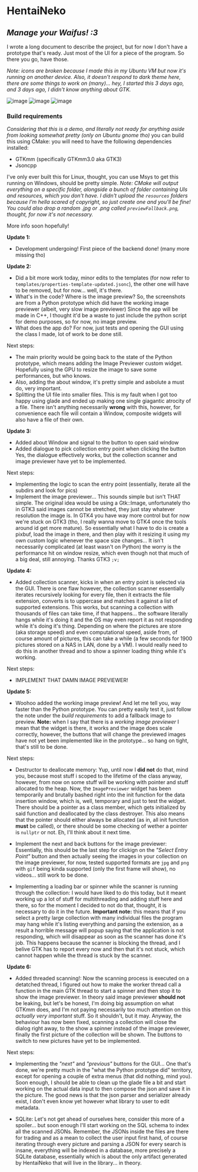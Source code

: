 # HentaiNeko
## *Manage your Waifus! :3*

I wrote a long document to describe the project, but for now I don't have a prototype that's ready. Just most of the UI for a piece of the program.
So there you go, have those.

*Note: icons are broken because I made this in my Ubuntu VM but now it's running on another device. Also, it doesn't respond to dark theme here, there are some things to work on (many)... hey, I started this 3 days ago, and 3 days ago, I didn't know anything about GTK.*

![image](https://user-images.githubusercontent.com/107735757/174418153-6dfa62b8-0ee3-4a07-beef-4f650133fddc.png)
![image](https://user-images.githubusercontent.com/107735757/174418175-c763f391-869f-4972-b702-786480bd662b.png)
![image](https://user-images.githubusercontent.com/107735757/174418207-3fb104ff-a692-44b9-9a07-8fba6501446f.png)

### Build requirements
_Considering that this is a demo, and literally not ready for anything aside from looking somewhat pretty (only on Ubuntu gnome tho)_
you can build this using CMake: you will need to have the following dependencies installed:
 - GTKmm (specifically GTKmm3.0 aka GTK3)
 - Jsoncpp

I\'ve only ever built this for Linux, thought, you can use Msys to get this running on Windows, should be pretty simple.
_Note: CMake will output everything on a specific folder, alongside a bunch of folder containing UIs and resources, which you don\'t have._
_I didn\'t upload the `resources` folders because I\'m hella scared of copyright, so just create one and you\'ll be fine!_
_You could also drop a random .jpg or .png called `previewFallback.png`, thought, for now it\'s not necessary._

More info soon hopefully!

 **Update 1:**
 - Development undergoing! First piece of the backend done! (many more missing tho)

 **Update 2:**
 - Did a bit more work today, minor edits to the templates (for now refer to `templates/properties-template-updated.jsonc`),
   the other one will have to be removed, but for now... well, it\'s there.
 - What\'s in the code? Where is the image preview?
   So, the screenshots are from a Python prototype which did have the working image previewer (albeit, very slow image previewer)
   Since the app will be made in C++, I thought it\'d be a waste to just include the python script for demo purposes, so for now,
   no image preview.
 - What does the app do? For now, just tests and opening the GUI using the class I made, lot of work to be done still.

 Next steps:
 - The main priority would be going back to the state of the Python prototype, which means adding the Image Previewer custom widget.
   Hopefully using the GPU to resize the image to save some performances, but who knows.
 - Also, adding the about window, it\'s pretty simple and asbolute a must do, very important.
 - Splitting the UI file into smaller files.
   This is my fault when I got too happy using glade and ended up making one single giagantic atrocity of a file.
   There isn\'t anything necessarily **wrong** with this, however, for convenience each file will contain a Window, composite widgets
   will also have a file of their own.

 **Update 3:**
 - Added about Window and signal to the button to open said window
 - Added dialogue to pick collection entry point when clicking the button
   Yes, the dialogue effectively works, but the collection scanner and image previewer have yet to be implemented.

 Next steps:
 - Implementing the logic to scan the entry point (essentially, iterate all the subdirs and look for pics)
 - Implement the image previewer...
   This sounds simple but isn\'t THAT simple. The original idea would be using a Gtk::Image, unfortunately tho in GTK3
   said images cannot be stretched, they just stay whatever resolution the image is. In GTK4 you have way more control
   but for now we\'re stuck on GTK3 (tho, I really wanna move to GTK4 once the tools around id get more mature).
   So essentially what I have to do is create a pixbuf, load the image in there, and then play with it resizing it using
   my own custom logic whenever the space size changes... It isn\'t necessarily complicated (at least wasn't on Python)
   the worry is the performance hit on window resize, which even though not that much of a big deal, still annoying.
   Thanks GTK3 `;v;`

 **Update 4:**
 - Added collection scanner, kicks in when an entry point is selected via the GUI.
   There is one flaw however, the collection scanner essentially iterates recursively looking for every file, then
   it extracts the file extension, converts is to uppercase and matches it against a list of supported extensions.
   This works, but scanning a collection with thousands of files can take time, if that happens... the software
   literally hangs while it\'s doing it and the OS may even report it as not responding while it\'s doing it\'s thing.
   Depending on where the pictures are store (aka storage speed) and even computational speed, aside from, of course
   amount of pictures, this can take a while (a few seconds for 1900 pictures stored on a NAS in LAN, done by a VM).
   I would really need to do this in another thread and to show a spinner loading thing while it\'s working.

 Next steps:
 - IMPLEMENT THAT DAMN IMAGE PREVIEWER!

 **Update 5:**
 - Woohoo added the working image preview! And let me tell you, way faster than the Python prototype.
   You can pretty easily test it, just follow the note under the *build requirements* to add a 
   fallback image to preview.
   **Note:** when I say that there is a *working image previewer* I mean that the widget is there, it works
   and the image does scale correctly, however, the buttons that will change the previewed images have
   not yet been implemented like in the prototype... so hang on tight, that\'s still to be done.

 Next steps:
 - Destructor to deallocate memory:
   Yup, until now I **did not** do that, mind you, because most stuff i scoped to the lifetime of the class
   anyway, however, from now on some stuff will be working with pointer and stuff allocated to the heap.
   Now, the `ImagePreviewer` widget has been temporarily and brutally bashed right into the init function for
   the data insertion window, which is, well, temporary and just to test the widget.
   There should be a pointer as a class member, which gets initialized by said function and deallocated by the
   class destroyer. This also means that the pointer should either always be allocated (as in, all init function
   **must** be called), or there should be some checking of wether a pointer is `nullptr` or not.
   Eh, I\'ll think about it next time.

 - Implement the next and back buttons for the image previewer:
   Essentially, this should be the last step for clickign on the *"Select Entry Point"* button and then actually
   seeing the images in your collection on the image previewer, for now, tested supported formats are `jpg` and `png`
   with `gif` being kinda supported (only the first frame will show), no videos... still work to be done.

 - Implementing a loading bar or spinner while the scanner is running through the collection:
   I would have liked to do this today, but it meant working up a lot of stuff for multithreading and adding stuff
   here and there, so for the moment I decided to not do that, thought, it is necessary to do it in the future.
   **Important note:** this means that if you select a pretty large collection with many individual files the program
   may hang while it\'s listing everything and parsing the extension, as a result a horrible message will popup saying
   that the application is not responding, which will disappear as soon as the scanner has done it\'s job.
   This happens because the scanner is blocking the thread, and I belive GTK has to report every now and then that
   it\'s not stuck, which cannot happen while the thread is stuck by the scanner.

 **Update 6:**
 - Added threaded scanning!:
   Now the scanning process is executed on a detatched thread, I figured out how to make the worker thread call
   a function in the main GTK thread to start a spinner and then stop it to show the image previewer.
   In theory said image previewer **should not** be leaking, but let's be honest, I\'m doing big assumption on what
   GTKmm does, and I\'m not paying necessarily too much attention on this *actually very important* stuff.
   So it shouldn\'t, but it may.
   Anyway, the behaviour has now been fixed, scanning a collection will close the dialog right away, to the show a spinner
   instead of the image previewer, finally the first picture of the collection will be shown. The buttons to switch
   to new pictures have yet to be implemented.

 Next steps:
 - Implementing the *"next"* and *"previous"* buttons for the GUI... One that\'s done, we\'re pretty much in the
   "what the Python prototype did" territory, except for opening a couple of extra menus (that did nothing, mind you).
   Soon enough, I should be able to clean up the glade file a bit and start working on the actual data input to then
   compose the json and save it in the picture.
   The good news is that the json parser and serializer already exist, I don't even know yet however what library to user
   to edit metadata.
   
 - SQLite:
   Let\'s not get ahead of ourselves here, consider this more of a spoiler... but soon enough I\'ll start working on the SQL schema
   to index all the scanned JSONs. Remember, the JSONs inside the files are there for trading and as a mean to collect the user input
   first hand, of course iterating through every picture and parsing a JSON for every search is insane, everything will be indexed
   in a database, more precisely a SQLite database, essentially which is about the only artifact generated by HentaiNeko that will
   live in the library... in theory.